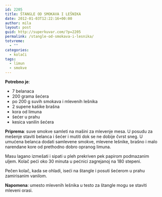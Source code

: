 ```yaml
---
id: 2205
title: ŠTANGLE OD SMOKAVA I LEŠNIKA
date: 2012-01-03T12:22:16+00:00
author: mila
layout: post
guid: http://superkuvar.com/?p=2205
permalink: /stangle-od-smokava-i-lesnika/
totvreme:
  - ""
categories:
  - kolači
tags:
  - limun
  - smokve
---
```

**Potrebno je**:

  * 7 belanaca
  * 200 grama šećera
  * po 200 g suvih smokava i mlevenih lešnika
  * 2 supene kašike brašna
  * kora od limuna
  * šećer u prahu
  * kesica vanilin šećera

**Priprema**: suve smokve samleti na mašini za mlevenje mesa. U posudu za mešenje staviti belanca i šećer i mutiti dok se ne dobije čvrst sneg. U umućena belanca dodati samlevene smokve, mlevene lešnike, brašno i malo narendane kore od prethodno dobro opranog limuna.

Masu lagano izmešati i sipati u pleh prekriven pek papirom podmazanim uljem. Kolač peći oko 30 minuta u pećnici zagrejanoj na 180 stepeni.

Pečen kolač, kada se ohladi, iseći na štangle i posuti šećerom u prahu zamirisanim vanilom.

**Napomena**:   umesto mlevenih lešnika u testo za štangle mogu se staviti mleveni orasi.